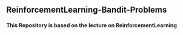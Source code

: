 ## ReinforcementLearning-Bandit-Problems

#### This Repository is based on the lecture on ReinforcementLearning 

